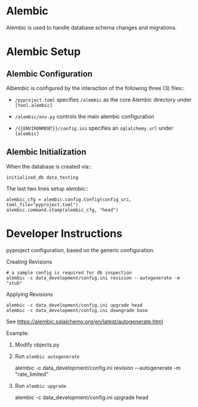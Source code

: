 Alembic
=======

Alembic is used to handle database schema changes and migrations.


Alembic Setup
=============


Alembic Configuration
---------------------

Albembic is configured by the interaction of the following three (3) files::

* `/pyproject.toml` specifies `/alembic` as the core Alembic directory under `[tool.alembic]`

* `/alembic/env.py` controls the main alembic configuration

* `/{{ENVIRONMENT}}/config.ini` specifies an `sqlalchemy.url` under `[alembic]`



Alembic Initialization
----------------------

When the database is created via::

    initialized_db data_testing

The last two lines setup alembic::    
        
    alembic_cfg = alembic.config.Config(config_uri, toml_file="pyproject.toml")
    alembic.command.stamp(alembic_cfg, "head")





Developer Instructions
======================

pyproject configuration, based on the generic configuration.

Creating Revisions

    # a sample config is required for db inspection
    alembic -c data_development/config.ini revision --autogenerate -m "stub"    

Applying Revisions

    alembic -c data_development/config.ini upgrade head
    alembic -c data_development/config.ini downgrade base
    
See https://alembic.sqlalchemy.org/en/latest/autogenerate.html
    
    
Example:


1. Modify objects.py

2. Run `alembic autogenerate`
    
    alembic -c data_development/config.ini revision --autogenerate -m "rate_limited"

3. Run `alembic upgrade`

    alembic -c data_development/config.ini upgrade head
